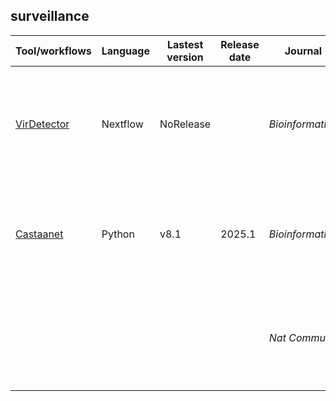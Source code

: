 ## surveillance
| Tool/workflows | Language | Lastest version | Release date | Journal | Pub Date | Paper title | Notes |
| -------------- | -------- | --------------- | ------------ | ------- | -------- | ----------- | ----- |
| [VirDetector](https://github.com/NLKaiser/VirDetector) | Nextflow | NoRelease || _Bioinformatics_ | 2025.1 | [VirDetector: A bioinformatic pipeline for virus surveillance using nanopore sequencing](https://doi.org/10.1093/bioinformatics/btaf029)
| [Castaanet](https://github.com/MultipathogenGenomics/castanet) | Python | v8.1 | 2025.1 | _Bioinformatics_ | 2024.10 | [Castanet: a pipeline for rapid analysis of targeted multi-pathogen genomic data](https://doi.org/10.1093/bioinformatics/btae591)
||||| _Nat Commun_ | 2023.8 | [Metagenomic surveillance uncovers diverse and novel viral taxa in febrile patients from Nigeria](https://doi.org/10.1038/s41467-023-40247-4)
